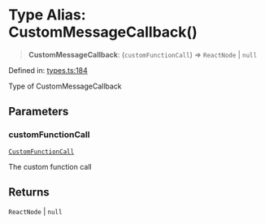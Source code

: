 # Type Alias: CustomMessageCallback()

> **CustomMessageCallback**: (`customFunctionCall`) => `ReactNode` \| `null`

Defined in: [types.ts:184](https://github.com/GeoDaCenter/openassistant/blob/a1f850931f3d8289e0a4c297ef4b317a2f84235b/packages/core/src/types.ts#L184)

Type of CustomMessageCallback

## Parameters

### customFunctionCall

[`CustomFunctionCall`](CustomFunctionCall.md)

The custom function call

## Returns

`ReactNode` \| `null`
